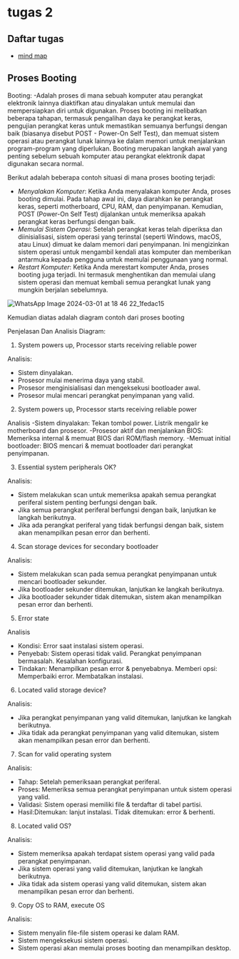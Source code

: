 # tugas 2

## Daftar tugas
- [mind map](https://github.com/rijalabbd/SysOP243123521019/blob/main/Tugas%202/Readme.md#daftar-tugas)

 ## Proses Booting
 Booting:
-Adalah proses di mana sebuah komputer atau perangkat elektronik lainnya diaktifkan atau dinyalakan untuk memulai dan mempersiapkan diri untuk digunakan. Proses booting ini melibatkan beberapa tahapan, termasuk pengalihan daya ke perangkat keras, pengujian perangkat keras untuk memastikan semuanya berfungsi dengan baik (biasanya disebut POST - Power-On Self Test), dan memuat sistem operasi atau perangkat lunak lainnya ke dalam memori untuk menjalankan program-program yang diperlukan. Booting merupakan langkah awal yang penting sebelum sebuah komputer atau perangkat elektronik dapat digunakan secara normal.

Berikut adalah beberapa contoh situasi di mana proses booting terjadi:
- *Menyalakan Komputer*: Ketika Anda menyalakan komputer Anda, proses booting dimulai. Pada tahap awal ini, daya diarahkan ke perangkat keras, seperti motherboard, CPU, RAM, dan penyimpanan. Kemudian, POST (Power-On Self Test) dijalankan untuk memeriksa apakah perangkat keras berfungsi dengan baik.
-  *Memulai Sistem Operasi*: Setelah perangkat keras telah diperiksa dan diinisialisasi, sistem operasi yang terinstal (seperti Windows, macOS, atau Linux) dimuat ke dalam memori dari penyimpanan. Ini mengizinkan sistem operasi untuk mengambil kendali atas komputer dan memberikan antarmuka kepada pengguna untuk memulai penggunaan yang normal.
- *Restart Komputer*: Ketika Anda merestart komputer Anda, proses booting juga terjadi. Ini termasuk menghentikan dan memulai ulang sistem operasi dan memuat kembali semua perangkat lunak yang mungkin berjalan sebelumnya.

![WhatsApp Image 2024-03-01 at 18 46 22_1fedac15](https://github.com/rijalabbd/SysOP24-3123521019/assets/141767343/91ddf031-6578-45e9-8436-6175b36cf989)

Kemudian diatas adalah diagram contoh dari proses booting

Penjelasan Dan Analisis Diagram: 
1. System powers up, Processor starts receiving reliable power

 Analisis:
- Sistem dinyalakan.
- Prosesor mulai menerima daya yang stabil.
- Prosesor menginisialisasi dan mengeksekusi bootloader awal.
- Prosesor mulai mencari perangkat penyimpanan yang valid.

2. System powers up, Processor starts receiving reliable power

Analisis
-Sistem dinyalakan:
  Tekan tombol power.
  Listrik mengalir ke motherboard dan prosesor.
-Prosesor aktif dan menjalankan BIOS:
  Memeriksa internal & memuat BIOS dari ROM/flash memory.
-Memuat initial bootloader:
  BIOS mencari & memuat bootloader dari perangkat penyimpanan.

3. Essential system peripherals OK?

Analisis:

- Sistem melakukan scan untuk memeriksa apakah semua perangkat periferal sistem penting berfungsi 
  dengan baik.
- Jika semua perangkat periferal berfungsi dengan baik, lanjutkan ke langkah berikutnya.
- Jika ada perangkat periferal yang tidak berfungsi dengan baik, sistem akan menampilkan pesan error dan 
   berhenti.

4. Scan storage devices for secondary bootloader

Analisis:

- Sistem melakukan scan pada semua perangkat penyimpanan untuk mencari bootloader sekunder.
- Jika bootloader sekunder ditemukan, lanjutkan ke langkah berikutnya.
- Jika bootloader sekunder tidak ditemukan, sistem akan menampilkan pesan error dan berhenti.

5. Error state

Analisis

- Kondisi: Error saat instalasi sistem operasi.
- Penyebab: Sistem operasi tidak valid.
                    Perangkat penyimpanan bermasalah.
                    Kesalahan konfigurasi.
- Tindakan: Menampilkan pesan error & penyebabnya.
                  Memberi opsi:
                      Memperbaiki error.
                      Membatalkan instalasi.

6.  Located valid storage device?

Analisis:

- Jika perangkat penyimpanan yang valid ditemukan, lanjutkan ke langkah berikutnya.
- Jika tidak ada perangkat penyimpanan yang valid ditemukan, sistem akan menampilkan pesan error dan 
  berhenti.

7. Scan for valid operating system

Analisis:
- Tahap: Setelah pemeriksaan perangkat periferal.
- Proses: Memeriksa semua perangkat penyimpanan untuk sistem operasi yang valid.
- Validasi: Sistem operasi memiliki file & terdaftar di tabel partisi.
- Hasil:Ditemukan: lanjut instalasi.
           Tidak ditemukan: error & berhenti.

8. Located valid OS?

Analisis:

- Sistem memeriksa apakah terdapat sistem operasi yang valid pada perangkat penyimpanan.
- Jika sistem operasi yang valid ditemukan, lanjutkan ke langkah berikutnya.
- Jika tidak ada sistem operasi yang valid ditemukan, sistem akan menampilkan pesan error dan berhenti.

9. Copy OS to RAM, execute OS

Analisis:

- Sistem menyalin file-file sistem operasi ke dalam RAM.
- Sistem mengeksekusi sistem operasi.
- Sistem operasi akan memulai proses booting dan menampilkan desktop.
